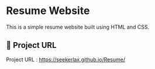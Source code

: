 
# Resume Website

This is a simple resume website built using HTML and CSS.

## 🚀 Project URL

Project URL : https://seekerlax.github.io/Resume/
